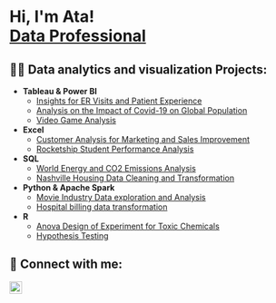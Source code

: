 <h1>Hi, I'm Ata! <br/><a href="https://github.com/atamgbo">Data Professional</a></h1>

<h2>👨‍💻 Data analytics and visualization Projects:</h2>

- <b>Tableau & Power BI</b>
  - [Insights for ER Visits and Patient Experience](https://github.com/atamgbo/ERPatientVisit/tree/main)
  - [Analysis on the Impact of Covid-19 on Global Population](https://github.com/atamgbo/Analysis-on-the-global-impact-of-COVID19-disease)
  - [Video Game Analysis](https://public.tableau.com/app/profile/atamgbo.ayuwu/viz/Video_Games_Chart/Video_Games)
- <b>Excel</b>
  - [Customer Analysis for Marketing and Sales Improvement](https://github.com/atamgbo/BikePurchasePattern)
  - [Rocketship Student Performance Analysis](https://github.com/atamgbo/RocketshipStudentPerformanceAnalysis)
- <b>SQL</b>
  - [World Energy and CO2 Emissions Analysis](https://github.com/atamgbo/EnergyProductionAndCO2EmissionsAnalysis)
  - [Nashville Housing Data Cleaning and Transformation](https://github.com/atamgbo/NashvilleHousing)
- <b>Python & Apache Spark</b>
  - [Movie Industry Data exploration and Analysis](https://github.com/atamgbo/PythonMovieCorrelation)
  - [Hospital billing data transformation](https://github.com/atamgbo/Healthcare-data-cleaning-transformation/blob/main/Hosital_data_cleaning%26transformation.ipynb)
- <b>R</b>
  - [Anova Design of Experiment for Toxic Chemicals](https://github.com/atamgbo/ANOVA-experiment)
  - [Hypothesis Testing](https://github.com/atamgbo/Hypothesis-testing-on-a-set-of-sample-numbers)

<h2> 🤳 Connect with me:</h2>

[<img align="left" alt="atamgbo | LinkedIn" width="22px" src="https://cdn.jsdelivr.net/npm/simple-icons@v3/icons/linkedin.svg" />][linkedin]

[linkedin]: https://www.linkedin.com/in/ayuwu/

